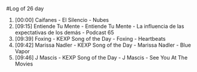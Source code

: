 #Log of 26 day

1. [00:00] Caifanes - El Silencio - Nubes
1. [09:15] Entiende Tu Mente - Entiende Tu Mente - La influencia de las expectativas de los demás - Podcast 65
1. [09:39] Foxing - KEXP Song of the Day - Foxing - Heartbeats
1. [09:42] Marissa Nadler - KEXP Song of the Day - Marissa Nadler - Blue Vapor
1. [09:46] J Mascis - KEXP Song of the Day - J Mascis - See You At The Movies
